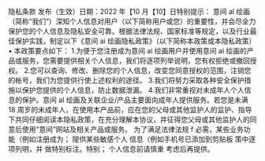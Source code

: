 隐私条款
发布（生效）日期：2022 年【10 月【10】日特别提示：
意间 al 绘画（简称“我们”）深知个人信息对用户（以下简称用户或您）的重要性，并会尽全力保护您的个人信息及隐私安全可靠。根据法律法规、国家标准等规定，以及行业最佳保护实践，制定以下《意间 ai 绘画隐私政策》（以下简称本政策或本隐私政策）•
本政策要点如下： 1.为便于您注册成为意间 ai 绘画用户并使用意间 ai 绘画的产品或服务，您需要提供相关个人信息，我们将逐项列举说明，您有权拒绝或撤回授权。 2.您可以查询、修改、删除您的个人信息，改变您同意授权的范围，注销您的帐号，我们为您提供行使上述权利的途径。 3.我们将努力采取各种安全保护措施以保护您提供的个人信息，防止数据泄漏。 4.我们非常重视对未成年人个人信息的保护。意间 aI 绘画及关联企业/产品主要面向成年人提供服务。若您是未满 18 周岁的未成年人，在使用本产品前，应在您的父母或其他监护人的监护、指导下共同仔细阅读本隐私政策，在充分理解本协议，并征得您父母或其他监护人的同意后使用“意间”网站及相关产品或服务。
为了满足法律法规 f
必需，某些业务功
能（例如注册成为；
隄供某些敏感个人
信息（例如手机号已添加到剪贴板
策中逐项列明，并
做特别标注。特别；
个人信息前请慎重
考虑后再提供。
